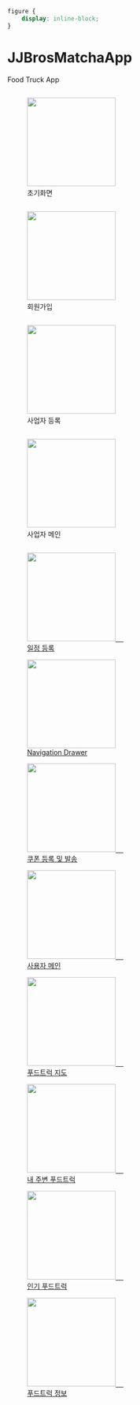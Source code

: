 ```css
figure { 
    display: inline-block;
}
```

# JJBrosMatchaApp
Food Truck App

  <figure style="display:inline-block">
    <img src="./etc/1.png" width="180" heigth="290">
    <figcaption>초기화면</figcaption>
  </figure>
  <figure style="display:inline-block">
    <img src="./etc/2.png" width="180" heigth="290">
    <figcaption>회원가입</figcaption>
  </figure>
  <figure style="display:inline-block">
    <img src="./etc/3.png" width="180" heigth="290">
    <figcaption>사업자 등록</figcaption>
  </figure>
  <figure style="display:inline-block">
    <img src="./etc/4.png" width="180" heigth="290">
    <figcaption>사업자 메인</figcaption>
  </figure>
<a href="#">
  <figure>
    <img src="./etc/5.png" width="180" heigth="290">
    <figcaption>일정 등록</figcaption>
  </figure>
  <figure>
    <img src="./etc/6.png" width="180" heigth="290">
    <figcaption>Navigation Drawer</figcaption>
  </figure>
  <figure>
    <img src="./etc/7.png" width="180" heigth="290">
    <figcaption>쿠폰 등록 및 발송</figcaption>
  </figure>
  <figure>
    <img src="./etc/8.png" width="180" heigth="290">
    <figcaption>사용자 메인</figcaption>
  </figure>
 </a>
<a href="#">
  <figure>
    <img src="./etc/9.png" width="180" heigth="290">
    <figcaption>푸드트럭 지도</figcaption>
  </figure>
  <figure>
    <img src="./etc/10.png" width="180" heigth="290">
    <figcaption>내 주변 푸드트럭</figcaption>
  </figure>
  <figure>
    <img src="./etc/11.png" width="180" heigth="290">
    <figcaption>인기 푸드트럭</figcaption>
  </figure>
  <figure>
    <img src="./etc/12.png" width="180" heigth="290">
    <figcaption>푸드트럭 정보</figcaption>
  </figure>
</a>
